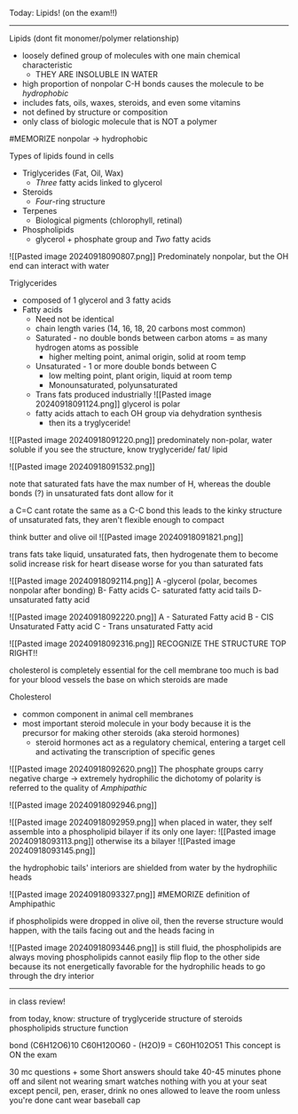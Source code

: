 Today:
	Lipids! (on the exam!!)

----------------

Lipids (dont fit monomer/polymer relationship)
- loosely defined group of molecules with one main chemical characteristic
	- THEY ARE INSOLUBLE IN WATER
- high proportion of nonpolar C-H bonds causes the molecule to be *hydrophobic*
- includes fats, oils, waxes, steroids, and even some vitamins
- not defined by structure or composition
- only class of biologic molecule that is NOT a polymer

#MEMORIZE nonpolar -> hydrophobic

Types of lipids found in cells
* Triglycerides (Fat, Oil, Wax)
	* *Three* fatty acids linked to glycerol
* Steroids
	* *Four*-ring structure
* Terpenes
	* Biological pigments (chlorophyll, retinal)
* Phospholipids
	* glycerol + phosphate group and *Two* fatty acids

![[Pasted image 20240918090807.png]]
Predominately nonpolar, but the OH end can interact with water

Triglycerides
- composed of 1 glycerol and 3 fatty acids
- Fatty acids
	- Need not be identical
	- chain length varies (14, 16, 18, 20 carbons most common)
	- Saturated - no double bonds between carbon atoms = as many hydrogen atoms as possible
		- higher melting point, animal origin, solid at room temp
	- Unsaturated - 1 or more double bonds between C
		- low melting point, plant origin, liquid at room temp
		- Monounsaturated, polyunsaturated
	- Trans fats produced industrially
	![[Pasted image 20240918091124.png]]
	glycerol is polar
	- fatty acids attach to each OH group via dehydration synthesis
		- then its a tryglyceride!

![[Pasted image 20240918091220.png]]
predominately non-polar, water soluble
if you see the structure, know tryglyceride/ fat/ lipid


![[Pasted image 20240918091532.png]]

note that saturated fats have the max number of H, whereas the double bonds (?) in unsaturated fats dont allow for it

a C=C cant rotate the same as a C-C bond
	this leads to the kinky structure of unsaturated fats, they aren't flexible enough to compact

think butter and olive oil
![[Pasted image 20240918091821.png]]

trans fats
	take liquid, unsaturated fats, then hydrogenate them to become solid
	increase risk for heart disease
	worse for you than saturated fats

![[Pasted image 20240918092114.png]]
A -glycerol (polar, becomes nonpolar after bonding)
B- Fatty acids
C- saturated fatty acid tails
D- unsaturated fatty acid

![[Pasted image 20240918092220.png]]
A - Saturated Fatty acid
B - CIS Unsaturated Fatty acid
C - Trans unsaturated Fatty acid

![[Pasted image 20240918092316.png]]
RECOGNIZE THE STRUCTURE TOP RIGHT!!

cholesterol is completely essential for the cell membrane
	too much is bad for your blood vessels
	the base on which steroids are made

Cholesterol
- common component in animal cell membranes
- most important steroid molecule in your body because it is the precursor for making other steroids (aka steroid hormones)
	- steroid hormones act as a regulatory chemical, entering a target cell and activating the transcription of specific genes

![[Pasted image 20240918092620.png]]
The phosphate groups carry negative charge  -> extremely hydrophilic
the dichotomy of polarity is referred to the quality of *Amphipathic*

![[Pasted image 20240918092946.png]]


![[Pasted image 20240918092959.png]]
when placed in water, they self assemble into a phospholipid bilayer
	if its only one layer:
	![[Pasted image 20240918093113.png]]
	otherwise its a bilayer
	![[Pasted image 20240918093145.png]]

the hydrophobic tails' interiors are shielded from water by the hydrophilic heads

![[Pasted image 20240918093327.png]]
#MEMORIZE definition of Amphipathic

if phospholipids were dropped in olive oil, then the reverse structure would happen, with the tails facing out and the heads facing in

![[Pasted image 20240918093446.png]]
is still fluid, the phospholipids are always moving
	phospholipids cannot easily flip flop to the other side because its not energetically favorable for the hydrophilic heads to go through the dry interior

----------------------------
in class review!

from today, know:
	structure of tryglyceride
	structure of steroids
	phospholipids
		structure
		function

bond (C6H12O6)10
	C60H120O60 - (H2O)9
	= C60H102O51
This concept is ON the exam

30 mc questions + some Short answers
should take 40-45 minutes
	phone off and silent
	not wearing smart watches
	nothing with you at your seat except pencil, pen, eraser, drink
	no ones allowed to leave the room unless you're done
	cant wear baseball cap


